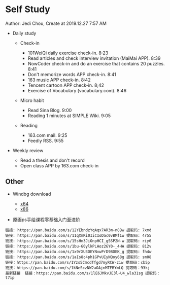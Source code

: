# Self Study

Author: Jedi Chou, Create at 2019.12.27 7:57 AM

* Daily study
  * Check-in
    * 101WeiQi daily exercise check-in. 8:23
    * Read articles and check interview invitation (MaiMai APP). 8:39
    * NowCoder check-in and do an exercise that contains 20 puzzles. 8:41
    * Don't memorize words APP check-in. 8:41
    * 163 music APP check-in. 8:42
    * Tencent cartoon APP check-in. 8;42
    * Exercise of Vocabulary (vocabulary.com). 8:46

  * Micro habit
    * Read Sina Blog. 9:00
    * Reading 1 minutes at SIMPLE Wiki. 9:05

  * Reading
    * 163.com mail. 9:25
    * Feedly RSS. 9:55

* Weekly review
  * Read a thesis and don't record
  * Open class APP by 163.com check-in

## Other

* Windbg download
  * [x64](http://download.microsoft.com/download/A/6/A/A6AC035D-DA3F-4F0C-ADA4-37C8E5D34E3D/setup/WinSDKDebuggingTools_amd64/dbg_amd64.msi)
  * [x86](http://download.microsoft.com/download/A/6/A/A6AC035D-DA3F-4F0C-ADA4-37C8E5D34E3D/setup/WinSDKDebuggingTools/dbg_x86.msi)

* 原画ps手绘课程零基础入门至进阶

```text
链接: https://pan.baidu.com/s/12YEbndzYqAqx7AR3m-n8Bw 提取码: 7xmd
链接: https://pan.baidu.com/s/11qXmKi0IiCIoDac0vBMf1w 提取码: 4r55
链接: https://pan.baidu.com/s/15sHn3JiOnpHCI_gSSP2N-w 提取码: riy6
链接: https://pan.baidu.com/s/1bu-G0ylkPLAoz2GY0-_4HA 提取码: 812v
链接: https://pan.baidu.com/s/1x9rXU3OEYNvwPrD9BOEK_g 提取码: fh4w
链接: https://pan.baidu.com/s/1aIs8c4ph1GPvUIyNQoy68g 提取码: sm08
链接：https://pan.baidu.com/s/1Yzs5CmcdTfgd7myRCW-ziw 提取码：cb5p
链接：https://pan.baidu.com/s/1kNeSczNW2aOAjnMTEBYmLQ 提取码：93kj
最新链接  链接：https://pan.baidu.com/s/1lE6JMkvJE3l-U4_wla31sg 提取码：t7ip
```
